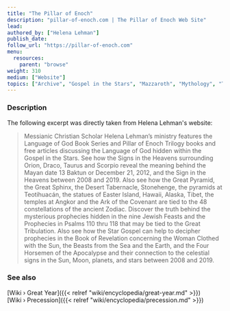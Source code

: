 ```yaml
---
title: "The Pillar of Enoch"
description: "pillar-of-enoch.com | The Pillar of Enoch Web Site"
lead: 
authored_by: ["Helena Lehman"]
publish_date:
follow_url: "https://pillar-of-enoch.com"
menu:
  resources:
    parent: "browse"
weight: 310
medium: ["Website"]
topics: ["Archive", "Gospel in the Stars", "Mazzaroth", "Mythology", "The Tradition", "Precession"]
---
```


### Description

The following excerpt was directly taken from Helena Lehman's website:

> Messianic Christian Scholar Helena Lehman’s ministry features the Language of God Book Series and Pillar of Enoch Trilogy books and free articles discussing the Language of God hidden within the Gospel in the Stars. See how the Signs in the Heavens surrounding Orion, Draco, Taurus and Scorpio reveal the meaning behind the Mayan date 13 Baktun or December 21, 2012, and the Sign in the Heavens between 2008 and 2019. Also see how the Great Pyramid, the Great Sphinx, the Desert Tabernacle, Stonehenge, the pyramids at Teotihuacán, the statues of Easter Island, Hawaii, Alaska, Tibet, the temples at Angkor and the Ark of the Covenant are tied to the 48 constellations of the ancient Zodiac. Discover the truth behind the mysterious prophecies hidden in the nine Jewish Feasts and the Prophecies in Psalms 110 thru 118 that may be tied to the Great Tribulation. Also see how the Star Gospel can help to decipher prophecies in the Book of Revelation concerning the Woman Clothed with the Sun, the Beasts from the Sea and the Earth, and the Four Horsemen of the Apocalypse and their connection to the celestial signs in the Sun, Moon, planets, and stars between 2008 and 2019.

### See also

[Wiki › Great Year]({{< relref "wiki/encyclopedia/great-year.md" >}})</br>
[Wiki › Precession]({{< relref "wiki/encyclopedia/precession.md" >}})</br>
